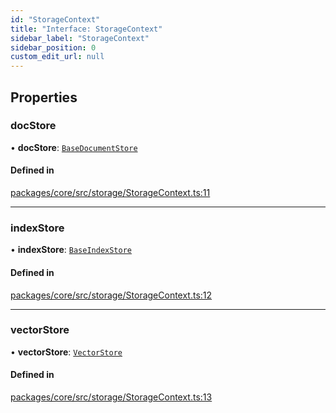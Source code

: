 ```yaml
---
id: "StorageContext"
title: "Interface: StorageContext"
sidebar_label: "StorageContext"
sidebar_position: 0
custom_edit_url: null
---
```


## Properties

### docStore

• **docStore**: [`BaseDocumentStore`](../classes/BaseDocumentStore.md)

#### Defined in

[packages/core/src/storage/StorageContext.ts:11](https://github.com/run-llama/LlamaIndexTS/blob/3552de1/packages/core/src/storage/StorageContext.ts#L11)

---

### indexStore

• **indexStore**: [`BaseIndexStore`](../classes/BaseIndexStore.md)

#### Defined in

[packages/core/src/storage/StorageContext.ts:12](https://github.com/run-llama/LlamaIndexTS/blob/3552de1/packages/core/src/storage/StorageContext.ts#L12)

---

### vectorStore

• **vectorStore**: [`VectorStore`](VectorStore.md)

#### Defined in

[packages/core/src/storage/StorageContext.ts:13](https://github.com/run-llama/LlamaIndexTS/blob/3552de1/packages/core/src/storage/StorageContext.ts#L13)
